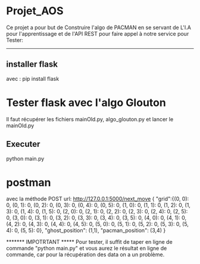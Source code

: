 # Projet_AOS
Ce projet a pour but de Construire l'algo de PACMAN en se servant de L'I.A pour l'apprentissage et de l'API REST pour faire appel à notre service
pour Tester:

*******
## installer flask 
avec : pip install flask

# Tester flask avec l'algo Glouton
Il faut récupérer les fichiers mainOld.py, algo_glouton.py et lancer le mainOld.py 
## Executer 
python main.py

# postman
avec la méthode POST
url: http://127.0.0.1:5000/next_move
{
  "grid":{(0, 0): 0, (0, 1): 0, (0, 2): 0, (0, 3): 0, (0, 4): 0, (0, 5): 0, (1, 0): 0, (1, 1): 0, (1, 2): 0, (1, 3): 0, (1, 4): 0, (1, 5): 0, (2, 0): 0, (2, 1): 0, (2, 2): 0, (2, 3): 0, (2, 4): 0, (2, 5): 0, (3, 0): 0, (3, 1): 0, (3, 2): 0, (3, 3): 0, (3, 4): 0, (3, 5): 0, (4, 0): 0, (4, 1): 0, (4, 2): 0, (4, 3): 0, (4, 4): 0, (4, 5): 0, (5, 0): 0, (5, 1): 0, (5, 2): 0, (5, 3): 0, (5, 4): 0, (5, 5): 0},
  "ghost_position": (1,1),
  "pacman_position": (3,4)
}

******* IMPOTRTANT *****
Pour tester, il suffit de taper en ligne de commande "python main.py" et vous aurez le résultat en ligne de commande, car pour la récupération des data on a un problème.
